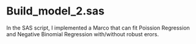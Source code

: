 # Build_model_2.sas
In the SAS script, I implemented a Marco that can fit Poission Regression and Negative Binomial Regression with/without robust erors.